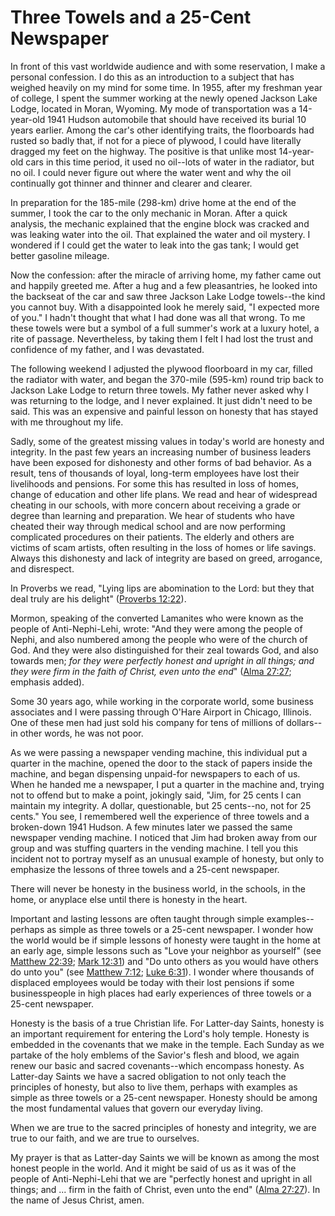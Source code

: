 # Three Towels and a 25-Cent Newspaper

In front of this vast worldwide audience and with some reservation, I make a
personal confession. I do this as an introduction to a subject that has
weighed heavily on my mind for some time. In 1955, after my freshman year of
college, I spent the summer working at the newly opened Jackson Lake Lodge,
located in Moran, Wyoming. My mode of transportation was a 14-year-old 1941
Hudson automobile that should have received its burial 10 years earlier. Among
the car's other identifying traits, the floorboards had rusted so badly that,
if not for a piece of plywood, I could have literally dragged my feet on the
highway. The positive is that unlike most 14-year-old cars in this time
period, it used no oil--lots of water in the radiator, but no oil. I could
never figure out where the water went and why the oil continually got thinner
and thinner and clearer and clearer.

In preparation for the 185-mile (298-km) drive home at the end of the summer,
I took the car to the only mechanic in Moran. After a quick analysis, the
mechanic explained that the engine block was cracked and was leaking water
into the oil. That explained the water and oil mystery. I wondered if I could
get the water to leak into the gas tank; I would get better gasoline mileage.

Now the confession: after the miracle of arriving home, my father came out and
happily greeted me. After a hug and a few pleasantries, he looked into the
backseat of the car and saw three Jackson Lake Lodge towels--the kind you
cannot buy. With a disappointed look he merely said, "I expected more of you."
I hadn't thought that what I had done was all that wrong. To me these towels
were but a symbol of a full summer's work at a luxury hotel, a rite of
passage. Nevertheless, by taking them I felt I had lost the trust and
confidence of my father, and I was devastated.

The following weekend I adjusted the plywood floorboard in my car, filled the
radiator with water, and began the 370-mile (595-km) round trip back to
Jackson Lake Lodge to return three towels. My father never asked why I was
returning to the lodge, and I never explained. It just didn't need to be said.
This was an expensive and painful lesson on honesty that has stayed with me
throughout my life.

Sadly, some of the greatest missing values in today's world are honesty and
integrity. In the past few years an increasing number of business leaders have
been exposed for dishonesty and other forms of bad behavior. As a result, tens
of thousands of loyal, long-term employees have lost their livelihoods and
pensions. For some this has resulted in loss of homes, change of education and
other life plans. We read and hear of widespread cheating in our schools, with
more concern about receiving a grade or degree than learning and preparation.
We hear of students who have cheated their way through medical school and are
now performing complicated procedures on their patients. The elderly and
others are victims of scam artists, often resulting in the loss of homes or
life savings. Always this dishonesty and lack of integrity are based on greed,
arrogance, and disrespect.

In Proverbs we read, "Lying lips are abomination to the Lord: but they that
deal truly are his delight" ([Proverbs
12:22](https://www.lds.org/scriptures/ot/prov/12.22?lang=eng#21)).

Mormon, speaking of the converted Lamanites who were known as the people of
Anti-Nephi-Lehi, wrote: "And they were among the people of Nephi, and also
numbered among the people who were of the church of God. And they were also
distinguished for their zeal towards God, and also towards men; _for they were
perfectly honest and upright in all things; and they were firm in the faith of
Christ, even unto the end_" ([Alma
27:27](https://www.lds.org/scriptures/bofm/alma/27.27?lang=eng#26); emphasis
added).

Some 30 years ago, while working in the corporate world, some business
associates and I were passing through O'Hare Airport in Chicago, Illinois. One
of these men had just sold his company for tens of millions of dollars--in
other words, he was not poor.

As we were passing a newspaper vending machine, this individual put a quarter
in the machine, opened the door to the stack of papers inside the machine, and
began dispensing unpaid-for newspapers to each of us. When he handed me a
newspaper, I put a quarter in the machine and, trying not to offend but to
make a point, jokingly said, "Jim, for 25 cents I can maintain my integrity. A
dollar, questionable, but 25 cents--no, not for 25 cents." You see, I
remembered well the experience of three towels and a broken-down 1941 Hudson.
A few minutes later we passed the same newspaper vending machine. I noticed
that Jim had broken away from our group and was stuffing quarters in the
vending machine. I tell you this incident not to portray myself as an unusual
example of honesty, but only to emphasize the lessons of three towels and a
25-cent newspaper.

There will never be honesty in the business world, in the schools, in the
home, or anyplace else until there is honesty in the heart.

Important and lasting lessons are often taught through simple examples--
perhaps as simple as three towels or a 25-cent newspaper. I wonder how the
world would be if simple lessons of honesty were taught in the home at an
early age, simple lessons such as "Love your neighbor as yourself" (see
[Matthew 22:39](https://www.lds.org/scriptures/nt/matt/22.39?lang=eng#38);
[Mark 12:31](https://www.lds.org/scriptures/nt/mark/12.31?lang=eng#30)) and
"Do unto others as you would have others do unto you" (see [Matthew
7:12](https://www.lds.org/scriptures/nt/matt/7.12?lang=eng#11); [Luke
6:31](https://www.lds.org/scriptures/nt/luke/6.31?lang=eng#30)). I wonder
where thousands of displaced employees would be today with their lost pensions
if some businesspeople in high places had early experiences of three towels or
a 25-cent newspaper.

Honesty is the basis of a true Christian life. For Latter-day Saints, honesty
is an important requirement for entering the Lord's holy temple. Honesty is
embedded in the covenants that we make in the temple. Each Sunday as we
partake of the holy emblems of the Savior's flesh and blood, we again renew
our basic and sacred covenants--which encompass honesty. As Latter-day Saints
we have a sacred obligation to not only teach the principles of honesty, but
also to live them, perhaps with examples as simple as three towels or a
25-cent newspaper. Honesty should be among the most fundamental values that
govern our everyday living.

When we are true to the sacred principles of honesty and integrity, we are
true to our faith, and we are true to ourselves.

My prayer is that as Latter-day Saints we will be known as among the most
honest people in the world. And it might be said of us as it was of the people
of Anti-Nephi-Lehi that we are "perfectly honest and upright in all things;
and ... firm in the faith of Christ, even unto the end" ([Alma
27:27](https://www.lds.org/scriptures/bofm/alma/27.27?lang=eng#26)). In the
name of Jesus Christ, amen.

